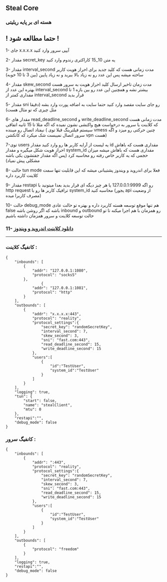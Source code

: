 ## Steal Core

### هسته ای بر پایه ریلیتی

## ! حتما مطالعه شود !
1- جای x.x.x.x آیپی سرور وارد کنید

2- مقدار secret_key یه متن 10_15 کاراکتری رندوم وارد کنید

3- مقدار interval_second مدت زمانی هست که کلید جدید برای احراز هویت کاربر ساخته میشه پس این عدد رو نه زیاد بالا ببرید و نه زیاد پایین (بین 3 تا 10 خوبه)

4- مقدار skew_second مدت زمان تاخیر ارسال کلید احراز هویت به سرور هست بهتره این عدد از interval_second بیشتر نشه و همچنین این عدد رو بین بازه 1 تا مقداری کمتر از interval_second قرار بدید

5- مقدار sni رو جای سایت مقصد وارد کنید حتما سایت به اضافه پورت وارد بشه (دقیقا مثل چیزی که تو مثال هست)

6- مقدار های read_deadline_second و write_deadline_second مدت زمانی هست که کلاینت یا سرور به درخواست هیچ واکنشی نشون نمیده که اگه مثلا تا 15 ثانیه اتفاقی نیفتاد اتصال رو میبنده ( سیستم فیلترینگ قبلا توی vmess چنین حرکتی رو میزد و اگه سرور اتصال نمیبست شک میکرد که کانکشن vpn  هست)

7-توی users یه لیست از آرایه کاربر ها رو وارد کنید مقدار id مقداری هست که باهاش احراز هویت شکل میگیره و مقدار system_id مقداری هست که باهاش میشه میزان حجمی که یه کاربر خاص رفته رو محاسبه کرد (پس اگه مقدار جفتشون یکی باشه مشکلی پیش نمیاد)

8- حالت tun mode فعلا برای اندروید و ویندوز پشتیبانی میشه که این قابلیت تنها سمت کلاینت کاربرد داره

9- مقدار restapi رو اگه 127.0.0.1:9999 یا هر چیز دیگه ای قرار بدید بعدا میتونید با http request ترافیک کاربر ها رو با system_id محاسبه کنید (یجور api از وضعیت مصرف کاربرا میده)

10- حالت debug_mode هم تنها موقع توسعه هسته کاربرد داره و بهتره تو حالت عادی false باشه که اگر روشن باشه inbound و outbound رو همزمان با هم اجرا میکنه تا تو حالت توسعه کلاینت و سرور همزمان داشته باشیم

### 11- [دانلود کلاینت اندروید و ویندوز](https://github.com/LuckyLuke-a/StealClient)



***


### کانفیگ کلاینت :
```
{
    "inbounds": [
        {
            "addr": "127.0.0.1:1080",
            "protocol": "socks5"
        },
		        {
            "addr": "127.0.0.1:1081",
            "protocol": "http"
        }
    ],
    "outbounds": [
        {
            "addr": "x.x.x.x:443",
            "protocol": "reality",
            "protocol_settings":{
                "secret_key": "randomSecretKey",
                "interval_second": 7,
                "skew_second": 3,
                "sni": "fast.com:443",
                "read_deadline_second": 15,
                "write_deadline_second": 15
            },
            "users":[
                {
                    "id":"TestUser",
                    "system_id":"TestUser" 
                }
            ]
        }
    ],
    "logging": true,
    "tun": {
        "start": false,
        "name": "stealClient",
        "mtu": 0
    },
    "restapi":"",
    "debug_mode": false
}
```

### کانفیگ سرور :
```
{
    "inbounds": [
        {
            "addr": ":443",
            "protocol": "reality",
            "protocol_settings":{
                "secret_key": "randomSecretKey",
                "interval_second": 7,
                "skew_second": 3,
                "sni": "fast.com:443",
                "read_deadline_second": 15,
                "write_deadline_second": 15
            },
            "users":[
                {
                    "id":"TestUser",
                    "system_id":"TestUser" 
                }
            ]
        }
    ],
    "outbounds": [
        {
            "protocol": "freedom"
        }
    ],
    "logging": true,
    "restapi":"",
    "debug_mode": false
}
```


